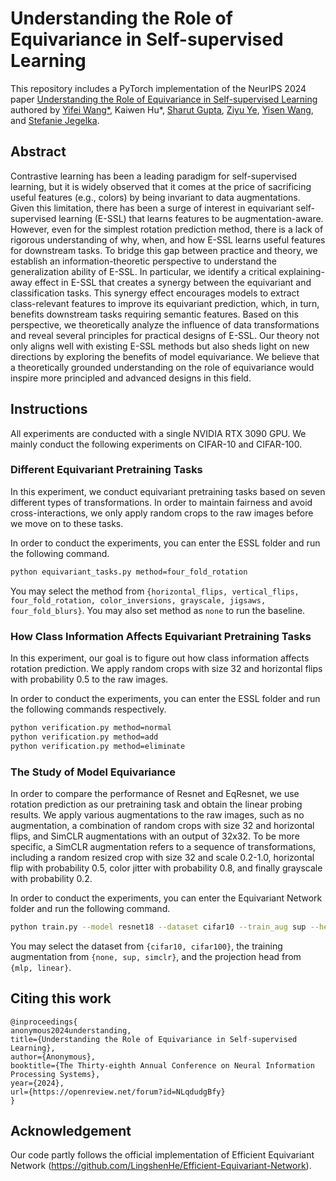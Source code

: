 # Understanding the Role of Equivariance in Self-supervised Learning
This repository includes a PyTorch implementation of the NeurIPS 2024 paper [Understanding the Role of Equivariance in Self-supervised Learning]() authored by [Yifei Wang*](https://yifeiwang77.com/), Kaiwen Hu*, [Sharut Gupta](https://www.mit.edu/~sharut/), [Ziyu Ye](https://hazelye-bot.github.io/), [Yisen Wang](https://yisenwang.github.io/), and [Stefanie Jegelka](https://people.csail.mit.edu/stefje/).

## Abstract
Contrastive learning has been a leading paradigm for self-supervised learning, but it is widely observed that it comes at the price of sacrificing useful features (e.g., colors) by being invariant to data augmentations. Given this limitation, there has been a surge of interest in equivariant self-supervised learning (E-SSL) that learns features to be augmentation-aware. However, even for the simplest rotation prediction method, there is a lack of rigorous understanding of why, when, and how E-SSL learns useful features for downstream tasks. To bridge this gap between practice and theory, we establish an information-theoretic perspective to understand the generalization ability of E-SSL. In particular, we identify a critical explaining-away effect in E-SSL that creates a synergy between the equivariant and classification tasks. This synergy effect encourages models to extract class-relevant features to improve its equivariant prediction, which, in turn, benefits downstream tasks requiring semantic features. Based on this perspective, we theoretically analyze the influence of data transformations and reveal several principles for practical designs of E-SSL. Our theory not only aligns well with existing E-SSL methods but also sheds light on new directions by exploring the benefits of model equivariance. We believe that a theoretically grounded understanding on the role of equivariance would inspire more principled and advanced designs in this field.

## Instructions
All experiments are conducted with a single NVIDIA RTX 3090 GPU. We mainly conduct the following experiments on CIFAR-10 and CIFAR-100.

### Different Equivariant Pretraining Tasks
In this experiment, we conduct equivariant pretraining tasks based on seven different types of transformations. In order to maintain fairness and avoid cross-interactions, we only apply random crops to the raw images before we move on to these tasks.

In order to conduct the experiments, you can enter the ESSL folder and run the following command.
```bash
python equivariant_tasks.py method=four_fold_rotation
```
You may select the method from `{horizontal_flips, vertical_flips, four_fold_rotation, color_inversions, grayscale, jigsaws, four_fold_blurs}`.
You may also set method as `none` to run the baseline.

### How Class Information Affects Equivariant Pretraining Tasks
In this experiment, our goal is to figure out how class information affects rotation prediction. We apply random crops with size 32 and horizontal flips with probability 0.5 to the raw images.

In order to conduct the experiments, you can enter the ESSL folder and run the following commands respectively.
```bash
python verification.py method=normal
python verification.py method=add
python verification.py method=eliminate
```

### The Study of Model Equivariance
In order to compare the performance of Resnet and EqResnet, we use rotation prediction as our pretraining task and obtain the linear probing results. We apply various augmentations to the raw images, such as no augmentation, a combination of random crops with size 32 and horizontal flips, and SimCLR augmentations with an output of 32x32. To be more specific, a SimCLR augmentation refers to a sequence of transformations, including a random resized crop with size 32 and scale 0.2-1.0, horizontal flip with probability 0.5, color jitter with probability 0.8, and finally grayscale with probability 0.2.

In order to conduct the experiments, you can enter the Equivariant Network folder and run the following command.
```bash
python train.py --model resnet18 --dataset cifar10 --train_aug sup --head mlp
```
You may select the dataset from `{cifar10, cifar100}`, the training augmentation from `{none, sup, simclr}`, and the projection head from `{mlp, linear}`.

## Citing this work
```
@inproceedings{
anonymous2024understanding,
title={Understanding the Role of Equivariance in Self-supervised Learning},
author={Anonymous},
booktitle={The Thirty-eighth Annual Conference on Neural Information Processing Systems},
year={2024},
url={https://openreview.net/forum?id=NLqdudgBfy}
}
```

## Acknowledgement
Our code partly follows the official implementation of Efficient Equivariant Network (https://github.com/LingshenHe/Efficient-Equivariant-Network).
